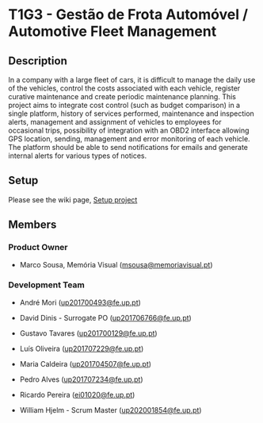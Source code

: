 # T1G3 - Gestão de Frota Automóvel / Automotive Fleet Management

## Description
In a company with a large fleet of cars, it is difficult to manage the daily use of the vehicles, control the costs associated with each vehicle, register curative maintenance and create periodic maintenance planning. This project aims to integrate cost control (such as budget comparison) in a single platform, history of services performed, maintenance and inspection alerts, management and assignment of vehicles to employees for occasional trips, possibility of integration with an OBD2 interface allowing GPS location, sending, management and error monitoring of each vehicle. The platform should be able to send notifications for emails and generate internal alerts for various types of notices.

## Setup
Please see the wiki page,  [Setup project](https://gitlab.com/feup-tbs/ldso2021/t1g3/-/wikis/project-setup)

## Members

### Product Owner

* Marco Sousa, Memória Visual (msousa@memoriavisual.pt)

### Development Team

* André Mori (up201700493@fe.up.pt)

* David Dinis - Surrogate PO (up201706766@fe.up.pt)

* Gustavo Tavares (up201700129@fe.up.pt)

* Luís Oliveira (up201707229@fe.up.pt)

* Maria Caldeira (up201704507@fe.up.pt)

* Pedro Alves (up201707234@fe.up.pt)

* Ricardo Pereira (ei01020@fe.up.pt)

* William Hjelm - Scrum Master (up202001854@fe.up.pt)